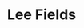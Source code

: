 ---
title: "Lee Fields"
summary: "Elmer Lee Fields is an American soul singer, sometimes nicknamed \"Little JB\" for his physical and vocal resemblance with James Brown. He has worked with Kool and the Gang, Hip Huggers, O.V. Wright, Darrell Banks, and Little Royal. Fields has also worked with musicians such as B.B. King, Clarence Carter, Dr. John, Tyrone Davis, Johnny Taylor, Denise LaSalle, Bobby Blue Bland, Betty Wright, The Manhattans, Little Milton and Bobby Womack. He recorded his first single in 1969 and is still active. His recent work is with The Expressions, including the albums Faithful Man , Special Night , and It Rains Love .
In 2014, he provided additional vocals for the James Brown biographical movie, Get On Up."
image: "lee-fields.jpg"
apple_music_artist_url: "https://music.apple.com/gb/artist/lee-fields/54267877"
wikipedia_url: "https://en.wikipedia.org/wiki/Lee_Fields"
---